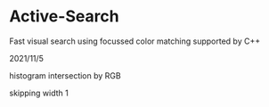 # Active-Search
Fast visual search using focussed color matching supported by C++

2021/11/5

histogram intersection by RGB

skipping width 1
